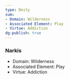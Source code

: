 ```yaml
---
type: Deity
sum:
- Domain: Wilderness
- Associated Element: Play
- Virtue: Addiction
dg-publish: true
---
```

### Narkis
- Domain: Wilderness
- Associated Element: Play
- Virtue: Addiction